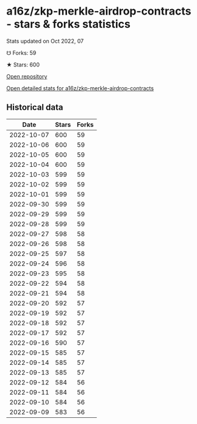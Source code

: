 # a16z/zkp-merkle-airdrop-contracts - stars & forks statistics

Stats updated on Oct 2022, 07

☋ Forks: 59

★ Stars: 600

[Open repository](https://github.com/a16z/zkp-merkle-airdrop-contracts)

[Open detailed stats for a16z/zkp-merkle-airdrop-contracts](https://reviewgithub.com/rep/a16z/zkp-merkle-airdrop-contracts)

## Historical data
| Date | Stars | Forks |
|------|-------|-------|
| 2022-10-07 | 600 | 59 | 
| 2022-10-06 | 600 | 59 | 
| 2022-10-05 | 600 | 59 | 
| 2022-10-04 | 600 | 59 | 
| 2022-10-03 | 599 | 59 | 
| 2022-10-02 | 599 | 59 | 
| 2022-10-01 | 599 | 59 | 
| 2022-09-30 | 599 | 59 | 
| 2022-09-29 | 599 | 59 | 
| 2022-09-28 | 599 | 59 | 
| 2022-09-27 | 598 | 58 | 
| 2022-09-26 | 598 | 58 | 
| 2022-09-25 | 597 | 58 | 
| 2022-09-24 | 596 | 58 | 
| 2022-09-23 | 595 | 58 | 
| 2022-09-22 | 594 | 58 | 
| 2022-09-21 | 594 | 58 | 
| 2022-09-20 | 592 | 57 | 
| 2022-09-19 | 592 | 57 | 
| 2022-09-18 | 592 | 57 | 
| 2022-09-17 | 592 | 57 | 
| 2022-09-16 | 590 | 57 | 
| 2022-09-15 | 585 | 57 | 
| 2022-09-14 | 585 | 57 | 
| 2022-09-13 | 585 | 57 | 
| 2022-09-12 | 584 | 56 | 
| 2022-09-11 | 584 | 56 | 
| 2022-09-10 | 584 | 56 | 
| 2022-09-09 | 583 | 56 | 

